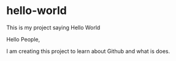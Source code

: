 # hello-world
This is my project saying Hello World

Hello People,

I am creating this project to learn about Github and what is does.
